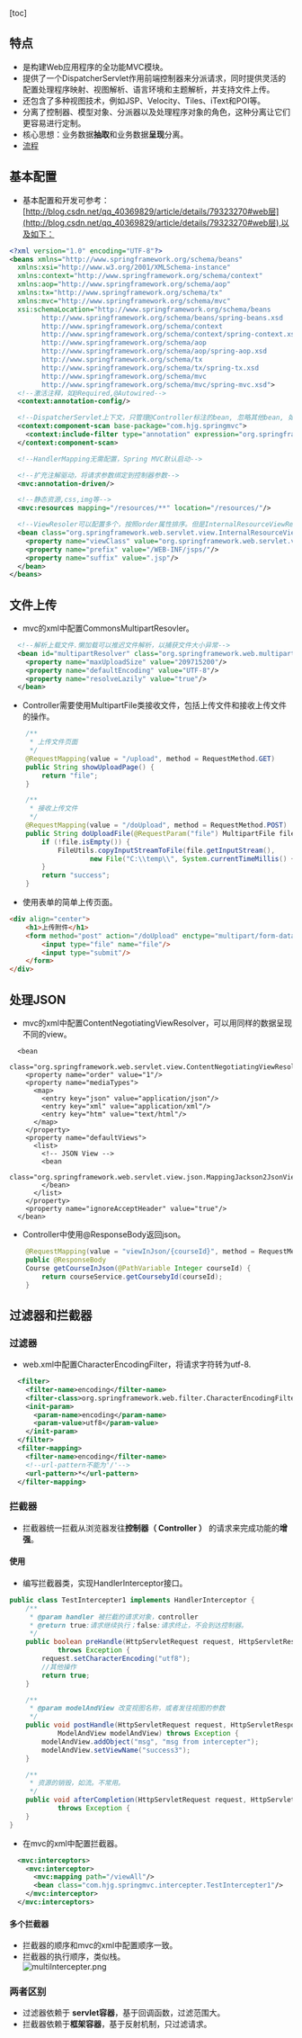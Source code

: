 [toc]
## 特点 ##
- 是构建Web应用程序的全功能MVC模块。
- 提供了一个DispatcherServlet作用前端控制器来分派请求，同时提供灵活的配置处理程序映射、视图解析、语言环境和主题解析，并支持文件上传。
- 还包含了多种视图技术，例如JSP、Velocity、Tiles、iText和POI等。
- 分离了控制器、模型对象、分派器以及处理程序对象的角色，这种分离让它们更容易进行定制。
- 核心思想：业务数据**抽取**和业务数据**呈现**分离。
- [流程](http://blog.csdn.net/qq_40369829/article/details/78477116#spring-mvc)


## 基本配置 ##
- 基本配置和开发可参考：[http://blog.csdn.net/qq_40369829/article/details/79323270#web层](http://blog.csdn.net/qq_40369829/article/details/79323270#web层),以及如下：
```xml
<?xml version="1.0" encoding="UTF-8"?>
<beans xmlns="http://www.springframework.org/schema/beans"
  xmlns:xsi="http://www.w3.org/2001/XMLSchema-instance"
  xmlns:context="http://www.springframework.org/schema/context"
  xmlns:aop="http://www.springframework.org/schema/aop"
  xmlns:tx="http://www.springframework.org/schema/tx"
  xmlns:mvc="http://www.springframework.org/schema/mvc"
  xsi:schemaLocation="http://www.springframework.org/schema/beans
        http://www.springframework.org/schema/beans/spring-beans.xsd
        http://www.springframework.org/schema/context
        http://www.springframework.org/schema/context/spring-context.xsd
        http://www.springframework.org/schema/aop
        http://www.springframework.org/schema/aop/spring-aop.xsd
        http://www.springframework.org/schema/tx
        http://www.springframework.org/schema/tx/spring-tx.xsd
        http://www.springframework.org/schema/mvc
        http://www.springframework.org/schema/mvc/spring-mvc.xsd">
  <!--激活注释，如@Required,@Autowired-->
  <context:annotation-config/>

  <!--DispatcherServlet上下文，只管理@Controller标注的bean, 忽略其他bean, 如@Service-->
  <context:component-scan base-package="com.hjg.springmvc">
    <context:include-filter type="annotation" expression="org.springframework.stereotype.Controller"/>
  </context:component-scan>

  <!--HandlerMapping无需配置，Spring MVC默认启动-->

  <!--扩充注解驱动，将请求参数绑定到控制器参数-->
  <mvc:annotation-driven/>

  <!--静态资源,css,img等-->
  <mvc:resources mapping="/resources/**" location="/resources/"/>

  <!--ViewResoler可以配置多个，按照order属性排序。但是InternalResourceViewResolver需要放在最后-->
  <bean class="org.springframework.web.servlet.view.InternalResourceViewResolver">
    <property name="viewClass" value="org.springframework.web.servlet.view.JstlView"/>
    <property name="prefix" value="/WEB-INF/jsps/"/>
    <property name="suffix" value=".jsp"/>
  </bean>
</beans>
```

## 文件上传 ##
- mvc的xml中配置CommonsMultipartResovler。
```xml
  <!--解析上载文件.懒加载可以推迟文件解析，以捕获文件大小异常-->
  <bean id="multipartResolver" class="org.springframework.web.multipart.commons.CommonsMultipartResolver">
    <property name="maxUploadSize" value="209715200"/>
    <property name="defaultEncoding" value="UTF-8"/>
    <property name="resolveLazily" value="true"/>
  </bean>
```
- Controller需要使用MultipartFile类接收文件，包括上传文件和接收上传文件的操作。
```java
    /**
     * 上传文件页面
     */
    @RequestMapping(value = "/upload", method = RequestMethod.GET)
    public String showUploadPage() {
        return "file";
    }

    /**
     * 接收上传文件
     */
    @RequestMapping(value = "/doUpload", method = RequestMethod.POST)
    public String doUploadFile(@RequestParam("file") MultipartFile file) throws IOException {
        if (!file.isEmpty()) {
            FileUtils.copyInputStreamToFile(file.getInputStream(),
                    new File("C:\\temp\\", System.currentTimeMillis() + file.getOriginalFilename()));
        }
        return "success";
    }
```
- 使用表单的简单上传页面。
```html
<div align="center">
    <h1>上传附件</h1>
    <form method="post" action="/doUpload" enctype="multipart/form-data">
        <input type="file" name="file"/>
        <input type="submit"/>
    </form>
</div>
```

## 处理JSON ##
- mvc的xml中配置ContentNegotiatingViewResolver，可以用同样的数据呈现不同的view。
```
  <bean
    class="org.springframework.web.servlet.view.ContentNegotiatingViewResolver">
    <property name="order" value="1"/>
    <property name="mediaTypes">
      <map>
        <entry key="json" value="application/json"/>
        <entry key="xml" value="application/xml"/>
        <entry key="htm" value="text/html"/>
      </map>
    </property>
    <property name="defaultViews">
      <list>
        <!-- JSON View -->
        <bean
          class="org.springframework.web.servlet.view.json.MappingJackson2JsonView">
        </bean>
      </list>
    </property>
    <property name="ignoreAcceptHeader" value="true"/>
  </bean>
```
- Controller中使用@ResponseBody返回json。
```java
    @RequestMapping(value = "viewInJson/{courseId}", method = RequestMethod.GET)
    public @ResponseBody
    Course getCourseInJson(@PathVariable Integer courseId) {
        return courseService.getCoursebyId(courseId);
    }
```

## 过滤器和拦截器 ##
### 过滤器 ###
- web.xml中配置CharacterEncodingFilter，将请求字符转为utf-8.
```xml
  <filter>
    <filter-name>encoding</filter-name>
    <filter-class>org.springframework.web.filter.CharacterEncodingFilter</filter-class>
    <init-param>
      <param-name>encoding</param-name>
      <param-value>utf8</param-value>
    </init-param>
  </filter>
  <filter-mapping>
    <filter-name>encoding</filter-name>
    <!--url-pattern不能为'/'-->
    <url-pattern>*</url-pattern>
  </filter-mapping>
```

### 拦截器 ###
- 拦截器统一拦截从浏览器发往**控制器（ Controller ）** 的请求来完成功能的**增强**。

#### 使用 ####
- 编写拦截器类，实现HandlerInterceptor接口。
```java
public class TestIntercepter1 implements HandlerInterceptor {
    /**
     * @param handler 被拦截的请求对象，controller
     * @return true:请求继续执行；false:请求终止，不会到达控制器。
     */
    public boolean preHandle(HttpServletRequest request, HttpServletResponse response, Object handler)
            throws Exception {
        request.setCharacterEncoding("utf8");
        //其他操作
        return true;
    }

    /**
     * @param modelAndView 改变视图名称，或者发往视图的参数
     */
    public void postHandle(HttpServletRequest request, HttpServletResponse response, Object handler,
            ModelAndView modelAndView) throws Exception {
        modelAndView.addObject("msg", "msg from intercepter");
        modelAndView.setViewName("success3");
    }

    /**
     * 资源的销毁，如流。不常用。
     */
    public void afterCompletion(HttpServletRequest request, HttpServletResponse response, Object handler, Exception ex)
            throws Exception {
    }
}
```
- 在mvc的xml中配置拦截器。
```xml
  <mvc:interceptors>
    <mvc:interceptor>
      <mvc:mapping path="/viewAll"/>
      <bean class="com.hjg.springmvc.intercepter.TestIntercepter1"/>
    </mvc:interceptor>
  </mvc:interceptors>
```

#### 多个拦截器 ####
- 拦截器的顺序和mvc的xml中配置顺序一致。
- 拦截器的执行顺序，类似栈。<br>![multiIntercepter.png](http://img.blog.csdn.net/20180219111618544)

### 两者区别 ###
- 过滤器依赖于 **servlet容器**，基于回调函数，过滤范围大。
- 拦截器依赖于**框架容器**，基于反射机制，只过滤请求。
